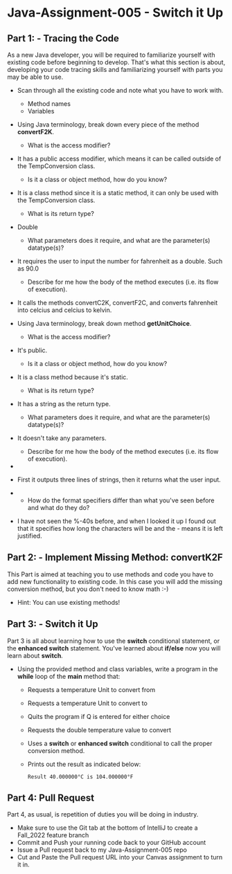 # Java-Assignment-005 - Switch it Up

## Part 1: - Tracing the Code
As a new Java developer, you will be required to familiarize yourself with existing code before beginning to develop. That's what this section is about, developing your code tracing skills and familiarizing yourself with parts you may be able to use.
* Scan through all the existing code and note what you have to work with.
    * Method names
    * Variables
* Using Java terminology, break down every piece of the method **convertF2K**.
    * What is the access modifier?

* It has a public access modifier, which means it can be called outside of the TempConversion class.
 
    * Is it a class or object method, how do you know?

* It is a class method since it is a static method, it can only be used with the TempConversion class.

    * What is its return type?

* Double

  * What parameters does it require, and what are the parameter(s) datatype(s)?

* It requires the user to input the number for fahrenheit as a double. Such as 90.0

  * Describe for me how the body of the method executes (i.e. its flow of execution).

* It calls the methods convertC2K, convertF2C, and converts fahrenheit into celcius and celcius to kelvin.

* Using Java terminology, break down method **getUnitChoice**.
    * What is the access modifier?

* It's public.

  * Is it a class or object method, how do you know?

* It is a class method because it's static.

  * What is its return type?

* It has a string as the return type.

  * What parameters does it require, and what are the parameter(s) datatype(s)?

* It doesn't take any parameters.

  * Describe for me how the body of the method executes (i.e. its flow of execution).
* 
* First it outputs three lines of strings, then it returns what the user input.
* 
  * How do the format specifiers differ than what you've seen before and what do they do?

* I have not seen the %-40s before, and when I looked it up I found out that it specifies how long the characters will be and the - means it is left justified.

## Part 2: - Implement Missing Method: convertK2F
This Part is aimed at teaching you to use methods and code you have to add new functionality to existing code. In this case you will add the missing conversion method, but you don't need to know math :-)
* Hint: You can use existing methods!

## Part 3: - Switch it Up
Part 3 is all about learning how to use the **switch** conditional statement, or the **enhanced switch** statement. You've learned about **if/else** now you will learn about **switch**.
* Using the provided method and class variables, write a program in the **while** loop of the **main** method that:
    * Requests a temperature Unit to convert from
    * Requests a temperature Unit to convert to
    * Quits the program if Q is entered for either choice
    * Requests the double temperature value to convert
    * Uses a **switch** or **enhanced switch** conditional to call the proper conversion method.
    * Prints out the result as indicated below:

          Result 40.000000°C is 104.000000°F

## Part 4: Pull Request
Part 4, as usual, is repetition of duties you will be doing in industry.
* Make sure to use the Git tab at the bottom of IntelliJ to create a Fall_2022 feature branch
* Commit and Push your running code back to your GitHub account
* Issue a Pull request back to my Java-Assignment-005 repo
* Cut and Paste the Pull request URL into your Canvas assignment to turn it in.